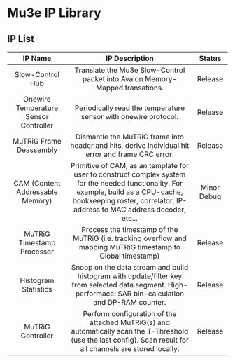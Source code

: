 # Mu3e IP Library

## IP List

|IP Name|IP Description|Status|
|:-----:|:------------:|:----:|
|Slow-Control Hub|Translate the Mu3e Slow-Control packet into Avalon Memory-Mapped transations.|Release|
|Onewire Temperature Sensor Controller|Periodically read the temperature sensor with onewire protocol.|Release| 
|MuTRiG Frame Deassembly|Dismantle the MuTRiG frame into header and hits, derive individual hit error and frame CRC error.|Release|
|CAM (Content Addressable Memory)|Primitive of CAM, as an template for user to construct complex system for the needed functionality. For example, build as a CPU-cache, bookkeeping roster, correlator, IP-address to MAC address decoder, etc...|Minor Debug|
|MuTRiG Timestamp Processor|Process the timestamp of the MuTRiG (i.e. tracking overflow and mapping MuTRiG timestamp to Global timestamp)|Release|
|Histogram Statistics|Snoop on the data stream and build histogram with update/filter key from selected data segment. High-performace: SAR bin-calculation and DP-RAM counter.|Release|
|MuTRiG Controller|Perform configuration of the attached MuTRiG(s) and automatically scan the T-Threshold (use the last config). Scan result for all channels are stored locally.|Release|

